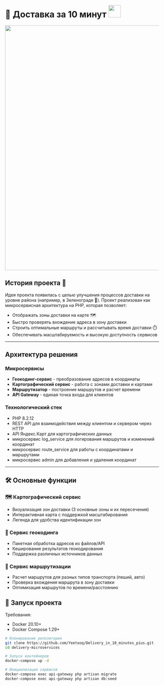 # 🚀 Доставка за 10 минут <img src="https://media.tenor.com/yWSRmymbu5oAAAAC/delivery-fast.gif" width="40">

<div align="center">
  <img src="https://github.com/user-attachments/assets/c3d81e57-c819-4643-867c-86725eb3de03" width="800">
</div>

## История проекта 📖

Идея проекта появилась с целью улучшения процессов доставки на уровне района (например, в Зеленограде 🌆). Проект реализован как микросервисная архитектура на PHP, которая позволяет:

- Отображать зоны доставки на карте 🗺️
- Быстро проверять вхождение адреса в зону доставки
- Строить оптимальные маршруты и рассчитывать время доставки ⏱️
- Обеспечивать масштабируемость и высокую доступность сервисов

---

## Архитектура решения

### Микросервисы
- **Геокодинг-сервис** - преобразование адресов в координаты
- **Картографический сервис** - работа с зонами доставки и картами
- **Маршрутизатор** - построение маршрутов и расчет времени
- **API Gateway** - единая точка входа для клиентов

### Технологический стек
- PHP 8.2.12
- REST API для взаимодействия между клиентом и сервером через HTTP
- API Яндекс.Карт для картографических данных
- микросервис log_service для логирования маршрутов и изменений координат
- микросервис route_service для работы с координатами и маршрутами
- микросервис admin для добавления и удаления координат

---

## 🛠️ Основные функции

### 🗺️ Картографический сервис
- Визуализация зон доставки (3 основные зоны и их пересечения)
- Интерактивная карта с поддержкой масштабирования
- Легенда для удобства идентификации зон

### 📌 Сервис геокодинга
- Пакетная обработка адресов из файлов/API
- Кеширование результатов геокодирования
- Поддержка различных источников данных

### 🚗 Сервис маршрутизации
- Расчет маршрутов для разных типов транспорта (пеший, авто)
- Проверка вхождения маршрута в зону доставки
- Оптимизация маршрутов по времени/расстоянию

## 🚀 Запуск проекта

Требования:
- Docker 20.10+
- Docker Compose 1.29+

```bash
# Клонирование репозитория
git clone https://github.com/Yeetooq/Delivery_in_10_minutes_pius.git
cd delivery-microservices

# Запуск контейнеров
docker-compose up -d

# Инициализация сервисов
docker-compose exec api-gateway php artisan migrate
docker-compose exec api-gateway php artisan db:seed
